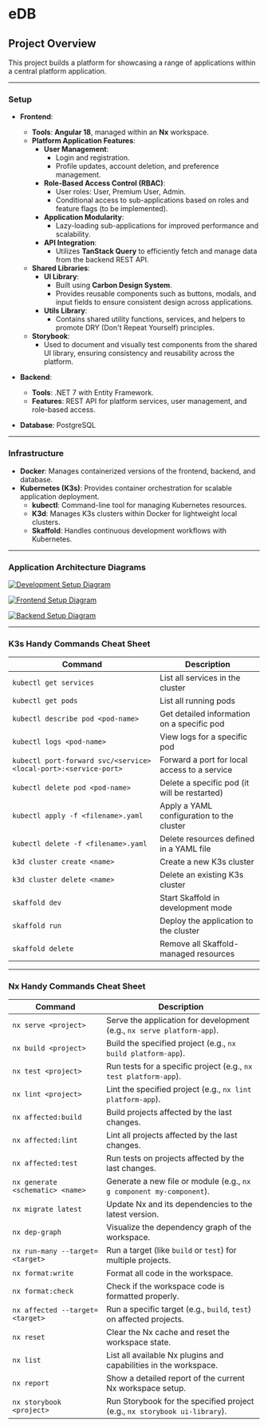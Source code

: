 # eDB

## Project Overview

This project builds a platform for showcasing a range of applications within a central platform application.

---

### Setup

-   **Frontend**:

    -   **Tools**: **Angular 18**, managed within an **Nx** workspace.
    -   **Platform Application Features**:
        -   **User Management**:
            -   Login and registration.
            -   Profile updates, account deletion, and preference management.
        -   **Role-Based Access Control (RBAC)**:
            -   User roles: User, Premium User, Admin.
            -   Conditional access to sub-applications based on roles and feature flags (to be implemented).
        -   **Application Modularity**:
            -   Lazy-loading sub-applications for improved performance and scalability.
        -   **API Integration**:
            -   Utilizes **TanStack Query** to efficiently fetch and manage data from the backend REST API.
    -   **Shared Libraries**:
        -   **UI Library**:
            -   Built using **Carbon Design System**.
            -   Provides reusable components such as buttons, modals, and input fields to ensure consistent design across applications.
        -   **Utils Library**:
            -   Contains shared utility functions, services, and helpers to promote DRY (Don't Repeat Yourself) principles.
    -   **Storybook**:
        -   Used to document and visually test components from the shared UI library, ensuring consistency and reusability across the platform.

-   **Backend**:

    -   **Tools**: .NET 7 with Entity Framework.
    -   **Features**: REST API for platform services, user management, and role-based access.

-   **Database**: PostgreSQL

---

### Infrastructure

-   **Docker**: Manages containerized versions of the frontend, backend, and database.
-   **Kubernetes (K3s)**: Provides container orchestration for scalable application deployment.
    -   **kubectl**: Command-line tool for managing Kubernetes resources.
    -   **K3d**: Manages K3s clusters within Docker for lightweight local clusters.
    -   **Skaffold**: Handles continuous development workflows with Kubernetes.

---

### Application Architecture Diagrams

[![Development Setup Diagram](./diagrams/images/devopsv2.png)](./diagrams/images/devopsv2.png)

[![Frontend Setup Diagram](./diagrams/images/frontend-architecturev1.png)](./diagrams/images/frontend-architecturev1.png)

[![Backend Setup Diagram](./diagrams/images/backend-setupv1.png)](./diagrams/images/backend-setupv1.png)

---

### K3s Handy Commands Cheat Sheet

| Command                                                          | Description                                  |
| ---------------------------------------------------------------- | -------------------------------------------- |
| `kubectl get services`                                           | List all services in the cluster             |
| `kubectl get pods`                                               | List all running pods                        |
| `kubectl describe pod <pod-name>`                                | Get detailed information on a specific pod   |
| `kubectl logs <pod-name>`                                        | View logs for a specific pod                 |
| `kubectl port-forward svc/<service> <local-port>:<service-port>` | Forward a port for local access to a service |
| `kubectl delete pod <pod-name>`                                  | Delete a specific pod (it will be restarted) |
| `kubectl apply -f <filename>.yaml`                               | Apply a YAML configuration to the cluster    |
| `kubectl delete -f <filename>.yaml`                              | Delete resources defined in a YAML file      |
| `k3d cluster create <name>`                                      | Create a new K3s cluster                     |
| `k3d cluster delete <name>`                                      | Delete an existing K3s cluster               |
| `skaffold dev`                                                   | Start Skaffold in development mode           |
| `skaffold run`                                                   | Deploy the application to the cluster        |
| `skaffold delete`                                                | Remove all Skaffold-managed resources        |

---

### Nx Handy Commands Cheat Sheet

| Command                          | Description                                                                |
| -------------------------------- | -------------------------------------------------------------------------- |
| `nx serve <project>`             | Serve the application for development (e.g., `nx serve platform-app`).     |
| `nx build <project>`             | Build the specified project (e.g., `nx build platform-app`).               |
| `nx test <project>`              | Run tests for a specific project (e.g., `nx test platform-app`).           |
| `nx lint <project>`              | Lint the specified project (e.g., `nx lint platform-app`).                 |
| `nx affected:build`              | Build projects affected by the last changes.                               |
| `nx affected:lint`               | Lint all projects affected by the last changes.                            |
| `nx affected:test`               | Run tests on projects affected by the last changes.                        |
| `nx generate <schematic> <name>` | Generate a new file or module (e.g., `nx g component my-component`).       |
| `nx migrate latest`              | Update Nx and its dependencies to the latest version.                      |
| `nx dep-graph`                   | Visualize the dependency graph of the workspace.                           |
| `nx run-many --target=<target>`  | Run a target (like `build` or `test`) for multiple projects.               |
| `nx format:write`                | Format all code in the workspace.                                          |
| `nx format:check`                | Check if the workspace code is formatted properly.                         |
| `nx affected --target=<target>`  | Run a specific target (e.g., `build`, `test`) on affected projects.        |
| `nx reset`                       | Clear the Nx cache and reset the workspace state.                          |
| `nx list`                        | List all available Nx plugins and capabilities in the workspace.           |
| `nx report`                      | Show a detailed report of the current Nx workspace setup.                  |
| `nx storybook <project>`         | Run Storybook for the specified project (e.g., `nx storybook ui-library`). |
